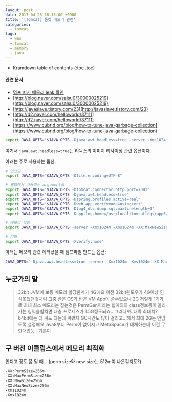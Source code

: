 ```yaml
---
layout: post
date: 2017-04-25 18:15:00 +0900
title: '[Tomcat] 톰캣 메모리 관련'
categories:
  - tomcat
tags:
  - was
  - tomcat
  - memory
  - java
---
```


* Kramdown table of contents
{:toc .toc}

#### 관련 문서

- [덤프 떠서 메모리 leak 확인](http://atin.tistory.com/440)
- [http://blog.naver.com/salsu0/30000025219](http://blog.naver.com/salsu0/30000025219)
- [http://javaslave.tistory.com/23](http://javaslave.tistory.com/23)
- [http://d2.naver.com/helloworld/37111](http://d2.naver.com/helloworld/37111)
- [https://www.cubrid.org/blog/how-to-tune-java-garbage-collection](https://www.cubrid.org/blog/how-to-tune-java-garbage-collection)

```bash
export JAVA_OPTS="$JAVA_OPTS -Djava.awt.headless=true -server -Xms1024m -XX:NewSize=256m"
```

여기서 `java.awt.headless=true`는 리눅스의 이미지 리사이징 관련 옵션이다.

아래는 주로 사용하는 옵션:

```bash
# 인코딩
export JAVA_OPTS="$JAVA_OPTS -Dfile.encoding=UTF-8"

# 웹앱에서 사용하는 argument들
export JAVA_OPTS="$JAVA_OPTS -Dtomcat.connector.http.port=7001"
export JAVA_OPTS="$JAVA_OPTS -Djava.awt.headless=true"
export JAVA_OPTS="$JAVA_OPTS -Dspring.profiles.active=real"
export JAVA_OPTS="$JAVA_OPTS -Dweb.app.verifymode=usingcert"
export JAVA_OPTS="$JAVA_OPTS -Dlog4jdbc.dump.sql.maxlinelength=0"
export JAVA_OPTS="$JAVA_OPTS -Dapp.log.home=/usr/local/tomcatlogs/app6/1"

# 메모리 설정
export JAVA_OPTS="$JAVA_OPTS -server -Xmx1024m -Xms1024m -XX:MaxNewSize=384m"

# 기타
export JAVA_OPTS="$JAVA_OPTS -Xverify:none"
```

아래는 메모리 관련 에러났을 때 덤프파일 만드는 옵션:

```bash
JAVA_OPTS="-Djava.awt.headless=true -server -Xmx1024m -Xms1024m -XX:MaxNewSize=384m -XX:-HeapDumpOnOutOfMemoryError -XX:HeapDumpPath=/usr/local/tomcat8.5/bin -XX:ParallelGCThreads=2 -XX:-UseConcMarkSweepGC -XX:-PrintGC -XX:-PrintGCDetails -XX:-PrintGCTimeStamps -XX:-TraceClassUnloading -XX:-TraceClassLoading"
```

## 누군가의 말

> 32bit JVM에 보통 메모리 할당한계가 4G에요
이전 32bit윈도우가 4G이상 인식못했던것처럼
그중 반은 OS가 반은 VM App이 쓸수있으니 2G
저렇게 1기가로 최대 최소 메모리는 잡는것은
PermGen이라는 힙이외의 class정보등이 올라가는 영역을합치면
대충 프로세스가 1.5G정도되죠.. 그러니까..대략 최대치?
64bit에는 더 써도 되는데
써봤자 GC시간도 많이 걸리고.. 해서 최대 2G는 안넘도록 설정해요
java8부터 Perm이 없어지고 MetaSpace가 대체하는데 이건 무한대인듯.. 기본이


## 구 버전 이클립스에서 메모리 최적화

인디고 정도 쯤 될 때... (perm size와 new size는 512m이 나은걸지도?)

```bash
-XX:PermSize=256m
-XX:MaxPermSize=256m
-XX:NewSize=256m
-XX:MaxNewSize=256m
-Xms1024m
-Xmx1024m
```
